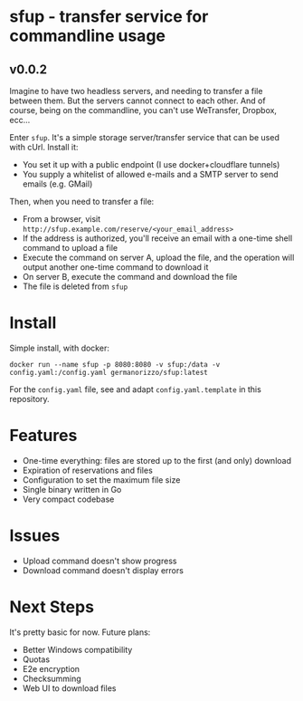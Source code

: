 # sfup - transfer service for commandline usage
## v0.0.2

Imagine to have two headless servers, and needing to transfer a file between them. But the servers cannot connect to each other. And of course, being on the commandline, you can't use WeTransfer, Dropbox, ecc...

Enter `sfup`. It's a simple storage server/transfer service that can be used with cUrl. Install it:

- You set it up with a public endpoint (I use docker+cloudflare tunnels)
- You supply a whitelist of allowed e-mails and a SMTP server to send emails (e.g. GMail)

Then, when you need to transfer a file:

- From a browser, visit `http://sfup.example.com/reserve/<your_email_address>`
- If the address is authorized, you'll receive an email with a one-time shell command to upload a file
- Execute the command on server A, upload the file, and the operation will output another one-time command to download it
- On server B, execute the command and download the file
- The file is deleted from `sfup`

# Install

Simple install, with docker:

`docker run --name sfup -p 8080:8080 -v sfup:/data -v config.yaml:/config.yaml germanorizzo/sfup:latest`

For the `config.yaml` file, see and adapt `config.yaml.template` in this repository.

# Features

- One-time everything: files are stored up to the first (and only) download
- Expiration of reservations and files
- Configuration to set the maximum file size
- Single binary written in Go
- Very compact codebase

# Issues

- Upload command doesn't show progress
- Download command doesn't display errors

# Next Steps

It's pretty basic for now. Future plans:

- Better Windows compatibility
- Quotas
- E2e encryption
- Checksumming
- Web UI to download files
